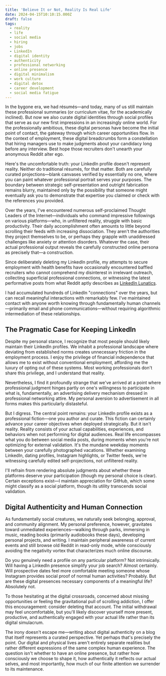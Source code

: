 ```yaml
---
title: 'Believe It or Not, Reality Is Real Life'
date: 2024-04-15T10:10:15.000Z
draft: false
tags:
  - reality
  - life
  - social media
  - hiring
  - jobs
  - LinkedIn
  - digital identity
  - authenticity
  - professional networking
  - online presence
  - digital minimalism
  - work culture
  - digital detox
  - career development
  - social media fatigue
---
```


In the bygone era, we had résumés—and today, many of us still maintain these professional
summaries (or curriculum vitae, for the academically inclined). But now we also curate
digital identities through social profiles that serve as our new first impressions
in an increasingly online world. For the professionally ambitious, these digital personas
have become the initial point of contact, the gateway through which career opportunities
flow. In the context of employment, these digital breadcrumbs form a constellation
that hiring managers use to make judgments about your candidacy long before any interview.
Best hope those recruiters don't unearth your anonymous Reddit alter ego.

Here's the uncomfortable truth: your LinkedIn profile doesn't represent reality.
Neither do traditional résumés, for that matter. Both are carefully curated projections—blank
canvases verified by essentially no one, where you can paint whatever professional
portrait serves your purposes. The boundary between strategic self-presentation and
outright fabrication remains blurry, maintained only by the possibility that someone
might eventually ask you to demonstrate that expertise you claimed or check with the
references you provided.

Over the years, I've encountered numerous self-proclaimed Thought Leaders of the
Internet—individuals who command impressive followings on various platforms—who, in
unfiltered reality, struggle with basic productivity. Their daily accomplishment
often amounts to little beyond scrolling their feeds with increasing dissociation.
They aren't the authorities they project themselves to be, or perhaps they grapple
with unaddressed challenges like anxiety or attention disorders. Whatever the case,
their actual professional output reveals the carefully constructed online persona as
precisely that—a construction.

Since deliberately deleting my LinkedIn profile, my attempts to secure employment with
health benefits have occasionally encountered baffled recruiters who cannot comprehend
my disinterest in irrelevant outreach, collecting superficial professional connections,
or witnessing the latest performative posts from what Reddit aptly describes as
[LinkedIn Lunatics](https://old.reddit.com/r/LinkedInLunatics/).

I had accumulated hundreds of LinkedIn "connections" over the years, but can recall
meaningful interactions with remarkably few. I've maintained contact with anyone
worth knowing through fundamentally human channels—primarily email and phone
communications—without requiring algorithmic intermediation of these relationships.

## The Pragmatic Case for Keeping LinkedIn

Despite my personal stance, I recognize that most people should likely maintain their
LinkedIn profiles. We inhabit a professional landscape where deviating from established
norms creates unnecessary friction in the employment process. I enjoy the privilege
of financial independence that allows me to exist without conventional employment,
affording me the luxury of opting out of these systems. Most working professionals
don't share this privilege, and I understand that reality.

Nevertheless, I find it profoundly strange that we've arrived at a point where
professional judgment hinges partly on one's willingness to participate in what is,
fundamentally, an advertising delivery mechanism dressed in professional networking
attire. My personal aversion to advertisement in all forms makes this particularly
distasteful.

But I digress. The central point remains: your LinkedIn profile exists as a professional
fiction—one you author and curate. This fiction can certainly advance your career
objectives when deployed strategically. But it isn't reality. Reality consists of
your actual capabilities, experiences, and behaviors when not performing for digital
audiences. Real life encompasses what you do between social media posts, during moments
when you're not optimizing for external validation. It's the mundane weekday moments
between your carefully photographed vacations. Whether examining LinkedIn, dating
profiles, Instagram highlights, or Twitter feeds, we're witnessing carefully edited
self-projections, not unfiltered reality.

I'll refrain from rendering absolute judgments about whether these platforms deserve
your participation (though my personal choice is clear). Certain exceptions exist—I
maintain appreciation for GitHub, which some might classify as a social platform, though
its utility transcends social validation.

## Digital Authenticity and Human Connection

As fundamentally social creatures, we naturally seek belonging, approval, and community
alignment. My personal preference, however, gravitates toward unmediated experiences—walking
through parks, immersing in music, reading books (primarily audiobooks these days),
developing personal projects, and writing. I maintain peripheral awareness of current
events and still browse old Reddit in read-only mode, while consciously avoiding the
negativity vortex that characterizes much online discourse.

Do you genuinely need a profile on any particular platform? Not intrinsically. Will
having a LinkedIn presence simplify your job search? Almost certainly. Will prospective
dates feel more comfortable meeting someone whose Instagram provides social proof of
normal human activities? Probably. But are these digital presences necessary components
of a meaningful life? Absolutely not.

To those hesitating at the digital crossroads, concerned about missing opportunities
or feeling the gravitational pull of scrolling addiction, I offer this encouragement:
consider deleting that account. The initial withdrawal may feel uncomfortable, but
you'll likely discover yourself more present, productive, and authentically engaged
with your actual life rather than its digital simulacrum.

The irony doesn't escape me—writing about digital authenticity on a blog that itself
represents a curated perspective. Yet perhaps that's precisely the point. Our digital
and physical lives aren't entirely separate realities but rather different expressions
of the same complex human experience. The question isn't whether to have an online
presence, but rather how consciously we choose to shape it, how authentically it reflects
our actual selves, and most importantly, how much of our finite attention we surrender
to its maintenance.

